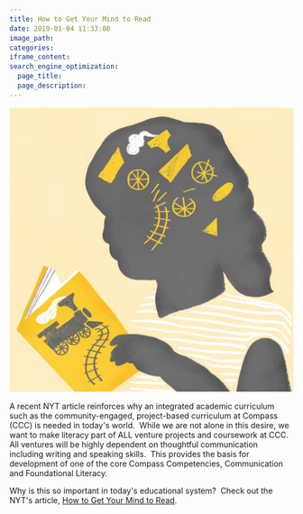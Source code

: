 ```yaml
---
title: How to Get Your Mind to Read
date: 2019-01-04 11:33:00
image_path:
categories:
iframe_content:
search_engine_optimization:
  page_title:
  page_description:
---
```



![Image by Lilli Carré](/assets/images/versions/26willingham-superjumbo---x----1821-1821x---.jpg)

A recent NYT article reinforces why an integrated academic curriculum such as the community-engaged, project-based curriculum at Compass (CCC) is needed in today's world.&nbsp; While we are not alone in this desire, we want to make literacy part of ALL venture projects and coursework at CCC.&nbsp; All ventures will be highly dependent on thoughtful communication including writing and speaking skills.&nbsp; This provides the basis for development of one of the core Compass Competencies, Communication and Foundational Literacy.&nbsp;&nbsp;

Why is this so important in today's educational system?&nbsp; Check out the NYT's article, [How to Get Your Mind to Read](https://www.nytimes.com/2017/11/25/opinion/sunday/how-to-get-your-mind-to-read.html).

&nbsp;